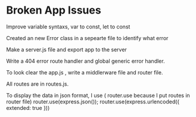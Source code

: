 # Broken App Issues


Improve variable syntaxs, var to const, let to const

Created an new Error class in a sepearte file to identify what error

Make a server.js file and export app to the server

Write a 404 error route handler and global generic error handler.

To look clear the app.js , write a middlerware file and router file.

All routes are in routes.js. 

To display the data in json format, I use ( router.use because I put routes in router file)
router.use(express.json());
router.use(express.urlencoded({ extended: true }))

